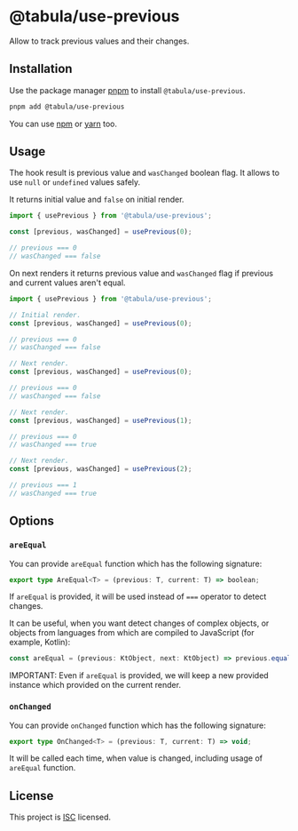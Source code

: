# @tabula/use-previous

Allow to track previous values and their changes.

## Installation

Use the package manager [pnpm](https://pnpm.io) to install `@tabula/use-previous`.

```bash
pnpm add @tabula/use-previous
```

You can use [npm](https://npmjs.com) or [yarn](https://yarnpkg.com) too.

## Usage

The hook result is previous value and `wasChanged` boolean flag. It allows to use `null` or `undefined` values safely.

It returns initial value and `false` on initial render.

```typescript
import { usePrevious } from '@tabula/use-previous';

const [previous, wasChanged] = usePrevious(0);

// previous === 0
// wasChanged === false
```

On next renders it returns previous value and `wasChanged` flag if previous and current values aren't equal.

```typescript
import { usePrevious } from '@tabula/use-previous';

// Initial render.
const [previous, wasChanged] = usePrevious(0);

// previous === 0
// wasChanged === false

// Next render.
const [previous, wasChanged] = usePrevious(0);

// previous === 0
// wasChanged === false

// Next render.
const [previous, wasChanged] = usePrevious(1);

// previous === 0
// wasChanged === true

// Next render.
const [previous, wasChanged] = usePrevious(2);

// previous === 1
// wasChanged === true
```

## Options

### `areEqual`

You can provide `areEqual` function which has the following signature:

```typescript
export type AreEqual<T> = (previous: T, current: T) => boolean;
```

If `areEqual` is provided, it will be used instead of `===` operator to detect changes.

It can be useful, when you want detect changes of complex objects, or objects from languages from which are compiled
to JavaScript (for example, Kotlin):

```typescript
const areEqual = (previous: KtObject, next: KtObject) => previous.equals(next);
```

IMPORTANT: Even if `areEqual` is provided, we will keep a new provided instance which provided on the current render.

### `onChanged`

You can provide `onChanged` function which has the following signature:

```typescript
export type OnChanged<T> = (previous: T, current: T) => void;
```

It will be called each time, when value is changed, including usage of `areEqual` function.

###

## License

This project is [ISC](https://choosealicense.com/licenses/isc/) licensed.
